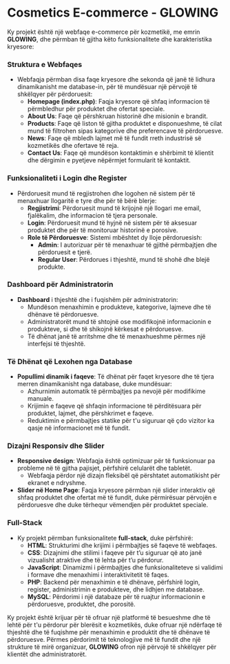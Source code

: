 # Cosmetics E-commerce - GLOWING

Ky projekt është një webfaqe e-commerce për kozmetikë, me emrin **GLOWING**, dhe përmban të gjitha këto funksionalitete dhe karakteristika kryesore:

### Struktura e Webfaqes
- Webfaqja përmban disa faqe kryesore dhe sekonda që janë të lidhura dinamikanisht me database-in, për të mundësuar një përvojë të shkëlqyer për përdoruesit:
  - **Homepage (index.php)**: Faqja kryesore që shfaq informacion të përmbledhur për produktet dhe ofertat speciale.
  - **About Us**: Faqe që përshkruan historinë dhe misionin e brandit.
  - **Products**: Faqe që liston të gjitha produktet e disponueshme, të cilat mund të filtrohen sipas kategorive dhe preferencave të përdoruesve.
  - **News**: Faqe që mbledh lajmet më të fundit rreth industrisë së kozmetikës dhe ofertave të reja.
  - **Contact Us**: Faqe që mundëson kontaktimin e shërbimit të klientit dhe dërgimin e pyetjeve nëpërmjet formularit të kontaktit.

### Funksionaliteti i Login dhe Register
- Përdoruesit mund të regjistrohen dhe logohen në sistem për të menaxhuar llogaritë e tyre dhe për të bërë blerje:
  - **Regjistrimi**: Përdoruesit mund të krijojnë një llogari me email, fjalëkalim, dhe informacion të tjera personale.
  - **Login**: Përdoruesit mund të hyjnë në sistem për të aksesuar produktet dhe për të monitoruar historinë e porosive.
  - **Role të Përdoruesve**: Sistemi mbështet dy lloje përdoruesish:
    - **Admin**: I autorizuar për të menaxhuar të gjithë përmbajtjen dhe përdoruesit e tjerë.
    - **Regular User**: Përdorues i thjeshtë, mund të shohë dhe blejë produkte.

### Dashboard për Administratorin
- **Dashboard** i thjeshtë dhe i fuqishëm për administratorin:
  - Mundëson menaxhimin e produkteve, kategorive, lajmeve dhe të dhënave të përdoruesve.
  - Administratorët mund të shtojnë ose modifikojnë informacionin e produkteve, si dhe të shikojnë kërkesat e përdoruesve.
  - Të dhënat janë të arritshme dhe të menaxhueshme përmes një interfejsi të thjeshtë.

### Të Dhënat që Lexohen nga Database
- **Popullimi dinamik i faqeve**: Të dhënat për faqet kryesore dhe të tjera merren dinamikanisht nga database, duke mundësuar:
  - Azhurnimin automatik të përmbajtjes pa nevojë për modifikime manuale.
  - Krijimin e faqeve që shfaqin informacione të përditësuara për produktet, lajmet, dhe përshkrimet e faqeve.
  - Reduktimin e përmbajtjes statike për t'u siguruar që çdo vizitor ka qasje në informacionet më të fundit.

### Dizajni Responsiv dhe Slider
- **Responsive design**: Webfaqja është optimizuar për të funksionuar pa probleme në të gjitha pajisjet, përfshirë celularët dhe tabletët.
  - Webfaqja përdor një dizajn fleksibël që përshtatet automatikisht për ekranet e ndryshme.
- **Slider në Home Page**: Faqja kryesore përmban një slider interaktiv që shfaq produktet dhe ofertat më të fundit, duke përmirësuar përvojën e përdoruesve dhe duke tërhequr vëmendjen për produktet speciale.

### Full-Stack
- Ky projekt përmban funksionalitete **full-stack**, duke përfshirë:
  - **HTML**: Strukturimi dhe krijimi i përmbajtjes së faqeve të webfaqes.
  - **CSS**: Dizajnimi dhe stilimi i faqeve për t’u siguruar që ato janë vizualisht atraktive dhe të lehta për t’u përdorur.
  - **JavaScript**: Dinamizmi i përmbajtjes dhe funksionaliteteve si validimi i formave dhe menaxhimi i interaktivitetit të faqes.
  - **PHP**: Backend për menaxhimin e të dhënave, përfshirë login, register, administrimin e produkteve, dhe lidhjen me database.
  - **MySQL**: Përdorimi i një databaze për të ruajtur informacionin e përdoruesve, produktet, dhe porositë.

Ky projekt është krijuar për të ofruar një platformë të besueshme dhe të lehtë për t'u përdorur për blerësit e kozmetikës, duke ofruar një ndërfaqe të thjeshtë dhe të fuqishme për menaxhimin e produktit dhe të dhënave të përdoruesve. Përmes përdorimit të teknologjive më të fundit dhe një strukture të mirë organizuar, **GLOWING** ofron një përvojë të shkëlqyer për klientët dhe administratorët.
